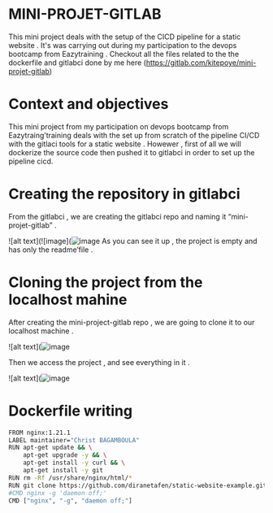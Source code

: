 # MINI-PROJET-GITLAB
This mini project deals with the setup of the CICD pipeline for a static website . It's was carrying out during my participation to the devops bootcamp from Eazytraining . Checkout all the files related to the the dockerfile and gitlabci done by me here (https://gitlab.com/kitepoye/mini-projet-gitlab)

# Context and objectives 
This mini project from my participation on devops bootcamp from Eazytraing’training deals with the set up from scratch of the pipeline CI/CD with the gitlaci tools for a static website . 
Howewer , first of all we will dockerize the source code then pushed it to gitlabci in order to set up the pipeline cicd.

# Creating the repository in gitlabci
From the gitlabci , we are creating the gitlabci repo and naming it “mini-projet-gitlab” .

![alt text](![image](![image](https://github.com/christ242/mini-projet-gitlab/assets/60726494/e6930de4-ad8c-4eef-a7cb-99c305bf36d4)
As you can see it up , the project is empty and has only the readme’file .

# Cloning the project from the localhost mahine 
After creating the mini-project-gitlab repo , we are going to clone it to our localhost machine .

![alt text](![image](https://github.com/christ242/mini-projet-gitlab/assets/60726494/764f06c9-61a3-480f-ab8e-a293a63eab79)

Then we access the project , and see everything in it .

![alt text](![image](https://github.com/christ242/mini-projet-gitlab/assets/60726494/f8e46ce3-cda6-45b8-a215-97c4d95a0b09)


# Dockerfile writing 
```bash
FROM nginx:1.21.1
LABEL maintainer="Christ BAGAMBOULA"
RUN apt-get update && \
    apt-get upgrade -y && \
    apt-get install -y curl && \
    apt-get install -y git
RUN rm -Rf /usr/share/nginx/html/*
RUN git clone https://github.com/diranetafen/static-website-example.git /usr/share/nginx/html
#CMD nginx -g 'daemon off;'
CMD ["nginx", "-g", "daemon off;"]
```



